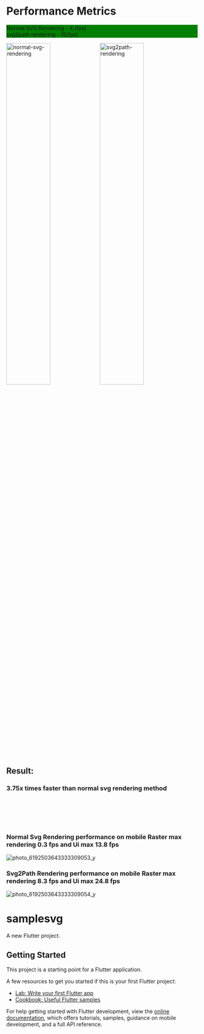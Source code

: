 
<h1>Performance Metrics</h1>
<div>
<p style="background-color:green">Normal SVG Rendering - 4 (fps) &nbsp &nbsp &nbsp &nbsp  &nbsp &nbsp  &nbsp &nbsp  &nbsp &nbsp  &nbsp &nbsp  &nbsp &nbsp  &nbsp &nbsp   &nbsp &nbsp  &nbsp &nbsp  &nbsp &nbsp  &nbsp &nbsp &nbsp &nbsp &nbsp&nbsp&nbsp&nbsp&nbsp&nbsp&nbsp &nbsp &nbsp &nbsp &nbsp &nbsp svg2path rendering - 15(fps)

</div>
<div>
<img width="48%" alt="normal-svg-rendering" src="https://user-images.githubusercontent.com/62535697/194137979-65e0c89b-61c2-439e-b8d8-70b62bdb6b01.png">


<img width="48%" alt="svg2path-rendering" src="https://user-images.githubusercontent.com/62535697/194138537-ae2407f1-5f23-43ad-91ee-088bb52048d8.png">

</div>


<h2>Result: </h2>

<h3>3.75x times faster than normal svg rendering method   </h3>
<br>
<br>
<br>
<br>
<h3>Normal Svg Rendering performance on mobile Raster max  rendering 0.3 fps and Ui max 13.8 fps</h3>


![photo_6192503643333309053_y](https://user-images.githubusercontent.com/62535697/194142676-24140f46-6b6a-4e74-abe3-0b9e8089ecee.jpg)

<h3> Svg2Path  Rendering performance on mobile Raster max  rendering 8.3 fps and Ui max 24.8 fps</h3>


![photo_6192503643333309054_y](https://user-images.githubusercontent.com/62535697/194142698-216f5c19-43e3-41f4-8f38-6fb2acb56b3c.jpg)








# samplesvg

A new Flutter project.

## Getting Started

This project is a starting point for a Flutter application.

A few resources to get you started if this is your first Flutter project:

- [Lab: Write your first Flutter app](https://docs.flutter.dev/get-started/codelab)
- [Cookbook: Useful Flutter samples](https://docs.flutter.dev/cookbook)

For help getting started with Flutter development, view the
[online documentation](https://docs.flutter.dev/), which offers tutorials,
samples, guidance on mobile development, and a full API reference.
